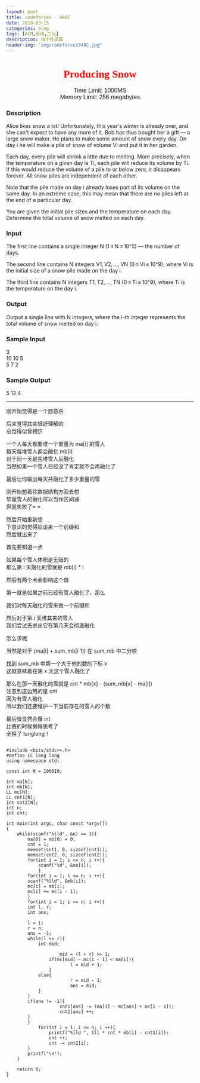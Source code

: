 ```yaml
---
layout: post
title: codeforces - 948C
date: 2018-03-15
categories: blog
tags: [ACM,思维,二分]
description: 挡不住风霜
header-img: "img/codeforces948C.jpg"
---
```





<center><h1><font face="verdana" color="red"> Producing Snow </font></h1></center>

<center><font size="3" face="arial"> Time Limit: 1000MS </font></center>	 
<center><font size="3" face="arial"> Memory Limit: 256 megabytes </font></center>	 	



### Description

Alice likes snow a lot! Unfortunately, this year's winter is already over, and she can't expect to have any more of it. Bob has thus bought her a gift — a large snow maker. He plans to make some amount of snow every day. On day i he will make a pile of snow of volume Vi and put it in her garden.

Each day, every pile will shrink a little due to melting. More precisely, when the temperature on a given day is Ti, each pile will reduce its volume by Ti. If this would reduce the volume of a pile to or below zero, it disappears forever. All snow piles are independent of each other.

Note that the pile made on day i already loses part of its volume on the same day. In an extreme case, this may mean that there are no piles left at the end of a particular day.

You are given the initial pile sizes and the temperature on each day. Determine the total volume of snow melted on each day.

### Input

The first line contains a single integer N (1 ≤ N ≤ 10^5) — the number of days.

The second line contains N integers V1, V2, ..., VN (0 ≤ Vi ≤ 10^9), where Vi is the initial size of a snow pile made on the day i.

The third line contains N integers T1, T2, ..., TN (0 ≤ Ti ≤ 10^9), where Ti is the temperature on the day i.

### Output

Output a single line with N integers, where the i-th integer represents the total volume of snow melted on day i.

### Sample Input

3<br>
10 10 5<br>
5 7 2<br>

### Sample Output

5 12 4<br>



***
刚开始觉得是一个题意杀<br>

后来觉得其实很好理解的<br>
总觉得似曾相识<br>

一个人每天都要堆一个重量为 ma[i] 的雪人<br>
每天每堆雪人都会融化 mb[i]<br>
对于同一天是先堆雪人后融化<br>
当然如果一个雪人已经没了肯定就不会再融化了<br>

最后让你输出每天共融化了多少重量的雪<br>

刚开始想着往数据结构方面去想<br>
毕竟雪人的融化可以当作区间减<br>
但是失败了= =<br>

然后开始重新想<br>
下意识的觉得应该来一个前缀和<br>
然后就出来了<br>

首先要知道一点<br>

如果每个雪人体积是无限的<br>
那么第 i 天融化的雪就是 mb[i] * i<br>

然后有两个点会影响这个值

第一就是如果之前已经有雪人融化了，那么

我们对每天融化的雪来做一个前缀和<br>

然后对于第 i 天堆其来的雪人<br>
我们尝试去求出它在第几天会彻底融化<br>

怎么求呢<br>

当然是对于 (ma[i] + sum_mb[i  1]) 在 sum_mb 中二分啦<br>

找到 sum_mb 中第一个大于他的数的下标 x<br>
这就意味着在第 x 天这个雪人融化了<br>

那么在那一天融化的雪就是 cnt * mb[x] - (sum_mb[x] - ma[i])<br>
注意到这边用的是 cnt<br>
因为有雪人融化<br>
所以我们还要维护一下当前存在的雪人的个数<br>

最后很显然会爆 int<br>
比赛的时候懒得思考了<br>
全换了 longlong！<br>


<pre><code>
#include &lt;bits/stdc++.h&gt;
#define LL long long
using namespace std;

const int N = 100010;

int ma[N];
int mb[N];
LL mc[N];
LL cnt1[N];
int cnt2[N];
int n;
int cnt;

int main(int argc, char const *argv[])
{
	while(scanf("%lld", &n) == 1){
	    ma[0] = mb[0] = 0;
	    cnt = 1;
	    memset(cnt1, 0, sizeof(cnt1));
	    memset(cnt2, 0, sizeof(cnt2));
	    for(int i = 1; i <= n; i ++){
	    	scanf("%d", &ma[i]);
    	    }
	    for(int i = 1; i <= n; i ++){
		scanf("%lld", &mb[i]);
		mc[i] = mb[i];
		mc[i] += mc[i - 1];
	    }
	    for(int i = 1; i <= n; i ++){
		int l, r;
		int ans;

		l = i;
		r = n;
		ans = -1;
		while(l <= r){
		    int mid;

                    mid = (l + r) >> 1;
	     	    if(mc[mid] - mc[i - 1] < ma[i]){
                        l = mid + 1;
	    	    }
		    else{
                        r = mid - 1;
                        ans = mid;
	  	    }
		}
		if(ans != -1){
                    cnt1[ans] -= (ma[i] - mc[ans] + mc[i - 1]);
                    cnt2[ans] ++;
		}
	    }
    	    for(int i = 1; i <= n; i ++){
                printf("%lld ", 1ll * cnt * mb[i] - cnt1[i]);
                cnt ++;
                cnt -= cnt2[i];
	    }
	    printf("\n");
	}

	return 0;
}
